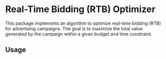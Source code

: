 # Real-Time Bidding (RTB) Optimizer

This package implements an algorithm to optimize real-time bidding (RTB) for advertising campaigns. The goal is to 
maximize the total value generated by the campaign within a given budget and time constraint.

## Usage
